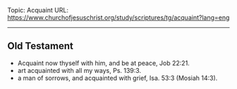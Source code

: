 Topic: Acquaint
URL: https://www.churchofjesuschrist.org/study/scriptures/tg/acquaint?lang=eng

---

## Old Testament

- Acquaint now thyself with him, and be at peace, Job 22:21.
- art acquainted with all my ways, Ps. 139:3.
- a man of sorrows, and acquainted with grief, Isa. 53:3 (Mosiah 14:3).

